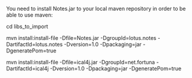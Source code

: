 You need to install Notes.jar to your local maven repository in order to be able to use maven:

cd libs_to_import

mvn install:install-file -Dfile=Notes.jar -DgroupId=lotus.notes -DartifactId=lotus.notes -Dversion=1.0 -Dpackaging=jar -DgeneratePom=true

mvn install:install-file -Dfile=ical4j.jar -DgroupId=net.fortuna -DartifactId=ical4j -Dversion=1.0 -Dpackaging=jar -DgeneratePom=true